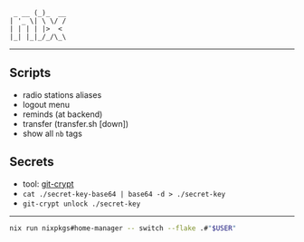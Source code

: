 
```
 _ __ (_)_  __
| '_ \| \ \/ /
| | | | |>  < 
|_| |_|_/_/\_\
```

---


## Scripts

- radio stations aliases
- logout menu
- reminds (at backend)
- transfer (transfer.sh [down])
- show all `nb` tags

## Secrets

- tool: [git-crypt](https://github.com/AGWA/git-crypt)
- `cat ./secret-key-base64 | base64 -d > ./secret-key`
- `git-crypt unlock ./secret-key`

---

```bash
nix run nixpkgs#home-manager -- switch --flake .#"$USER"
```